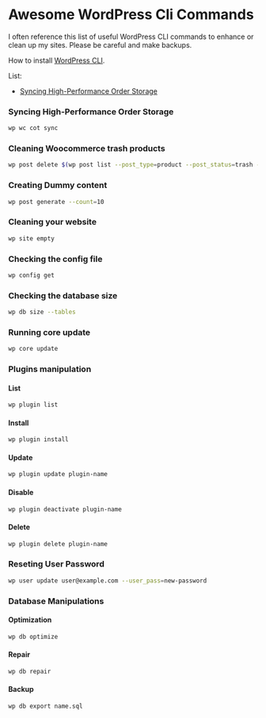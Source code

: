 # Awesome WordPress Cli Commands

I often reference this list of useful WordPress CLI commands to enhance or clean up my sites. Please be careful and make backups.

How to install [WordPress CLI](https://wp-cli.org/).

List:

- [Syncing High-Performance Order Storage](#syncing-high-performance-order-storages)

### Syncing High-Performance Order Storage
```bash
wp wc cot sync
```

### Cleaning Woocommerce trash products
```bash
wp post delete $(wp post list --post_type=product --post_status=trash --format=ids) --force
```

### Creating Dummy content
```bash
wp post generate --count=10
```

### Cleaning your website
```bash
wp site empty
```

### Checking the config file
```bash
wp config get
```

### Checking the database size
```bash
wp db size --tables
```

### Running core update
```bash
wp core update
```

### Plugins manipulation

#### List
```bash
wp plugin list
```
#### Install
```bash
wp plugin install
```

#### Update
```bash
wp plugin update plugin-name
```

#### Disable
```bash
wp plugin deactivate plugin-name
```

#### Delete
```bash
wp plugin delete plugin-name
```

### Reseting User Password
```bash
wp user update user@example.com --user_pass=new-password
```

### Database Manipulations

#### Optimization
```bash
wp db optimize
```
#### Repair
```bash
wp db repair
```

#### Backup
```bash
wp db export name.sql
```
